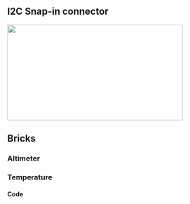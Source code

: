## I2C Snap-in connector

<img style="width:400px; height:218px" src="../img/i2c_channels.jpeg">

## Bricks

### Altimeter

### Temperature

#### Code



